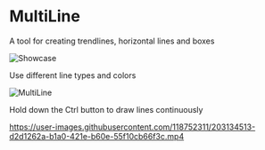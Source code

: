 # MultiLine
A tool for creating trendlines, horizontal lines and boxes

![Showcase](https://user-images.githubusercontent.com/118752311/203134061-c014b2d0-4ce8-4245-9d29-e4435caa6e2e.png)

Use different line types and colors

![MultiLine](https://user-images.githubusercontent.com/118752311/203134049-f80cf230-7671-454f-bf93-2a55c0c1f96d.png)

Hold down the Ctrl button to draw lines continuously

https://user-images.githubusercontent.com/118752311/203134513-d2d1262a-b1a0-421e-b60e-55f10cb66f3c.mp4
